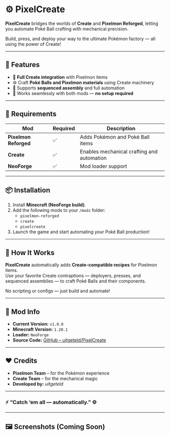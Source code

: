 # ⚙️ PixelCreate

**PixelCreate** bridges the worlds of **Create** and **Pixelmon Reforged**, letting you automate Poké Ball crafting with mechanical precision.  

Build, press, and deploy your way to the ultimate Pokémon factory — all using the power of Create!

---

## 🌟 Features

- 🔧 **Full Create integration** with Pixelmon items  
- ⚙️ Craft **Poké Balls and Pixelmon materials** using Create machinery  
- 🧱 Supports **sequenced assembly** and full automation  
- 🎨 Works seamlessly with both mods — **no setup required**

---

## 🧩 Requirements

| Mod | Required | Description |
|-----|-----------|-------------|
| **Pixelmon Reforged** | ✅ | Adds Pokémon and Poké Ball items |
| **Create** | ✅ | Enables mechanical crafting and automation |
| **NeoForge** | ✅ | Mod loader support |

---

## 📦 Installation

1. Install **Minecraft (NeoForge build)**.  
2. Add the following mods to your `/mods` folder:
   - `pixelmon-reforged`
   - `create`
   - `pixelcreate`
3. Launch the game and start automating your Poké Ball production!

---

## 🧠 How It Works

**PixelCreate** automatically adds **Create-compatible recipes** for Pixelmon items.  
Use your favorite Create contraptions — deployers, presses, and sequenced assemblies — to craft Poké Balls and their components.

No scripting or configs — just build and automate!

---

## 🔖 Mod Info

- **Current Version:** `v1.0.0`  
- **Minecraft Version:** `1.20.1`  
- **Loader:** `NeoForge`  
- **Source Code:** [GitHub – uitgeteld/PixelCreate](https://github.com/uitgeteld/PixelCreate)

---

## ❤️ Credits

- **Pixelmon Team** – for the Pokémon experience  
- **Create Team** – for the mechanical magic  
- **Developed by:** *uitgeteld*  

---

### ⚡ “Catch ‘em all — automatically.” ⚙️

---

## 🖼️ Screenshots (Coming Soon)
